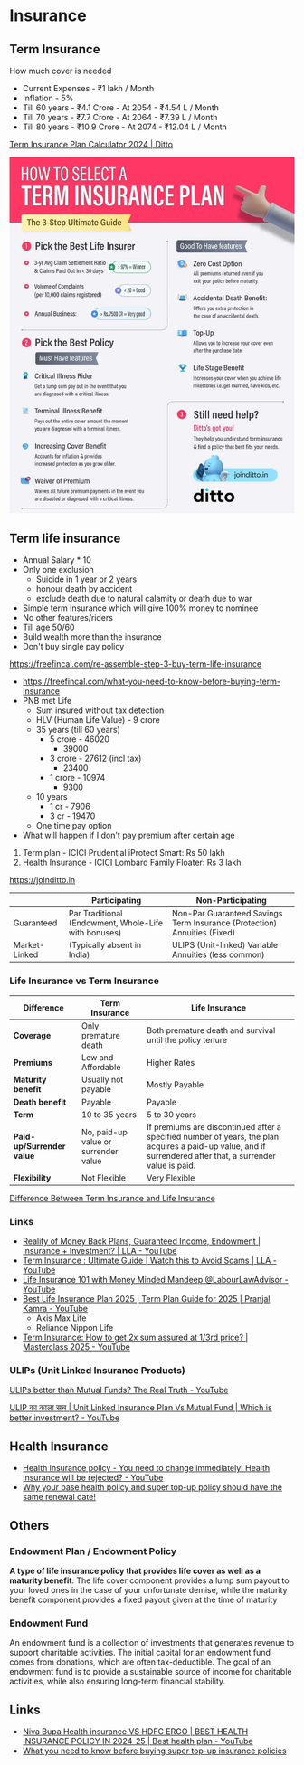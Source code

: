 # Insurance

## Term Insurance

How much cover is needed

- Current Expenses - ₹1 lakh / Month
- Inflation - 5%
- Till 60 years - ₹4.1 Crore - At 2054 - ₹4.54 L / Month
- Till 70 years - ₹7.7 Crore - At 2064 - ₹7.39 L / Month
- Till 80 years - ₹10.9 Crore - At 2074 - ₹12.04 L / Month

[Term Insurance Plan Calculator 2024 | Ditto](https://joinditto.in/term-insurance/cover-calculator/)

![How to select a term insurance plan](../media/Pasted%20image%2020240913155100.jpg)

## Term life insurance

- Annual Salary * 10
- Only one exclusion
    - Suicide in 1 year or 2 years
    - honour death by accident
    - exclude death due to natural calamity or death due to war
- Simple term insurance which will give 100% money to nominee
- No other features/riders
- Till age 50/60
- Build wealth more than the insurance
- Don't buy single pay policy

https://freefincal.com/re-assemble-step-3-buy-term-life-insurance

- https://freefincal.com/what-you-need-to-know-before-buying-term-insurance
- PNB met Life
    - Sum insured without tax detection
    - HLV (Human Life Value) - 9 crore
    - 35 years (till 60 years)
        - 5 crore - 46020
            - 39000
        - 3 crore - 27612 (incl tax)
            - 23400
        - 1 crore - 10974
            - 9300
    - 10 years
        - 1 cr - 7906
        - 3 cr - 19470
    - One time pay option
- What will happen if I don't pay premium after certain age

1. Term plan - ICICI Prudential iProtect Smart: Rs 50 lakh
2. Health Insurance - ICICI Lombard Family Floater: Rs 3 lakh

https://joinditto.in

|               | Participating                                        | Non-Participating                                                        |
| ------------- | ---------------------------------------------------- | ------------------------------------------------------------------------ |
| Guaranteed    | Par Traditional (Endowment, Whole-Life with bonuses) | Non-Par Guaranteed Savings Term Insurance (Protection) Annuities (Fixed) |
| Market-Linked | (Typically absent in India)                          | ULIPS (Unit-linked) Variable Annuities (less common)                     |

### Life Insurance vs Term Insurance

| Difference                  | Term Insurance                       | Life Insurance                                                                                                                                               |
| --------------------------- | ------------------------------------ | ------------------------------------------------------------------------------------------------------------------------------------------------------------ |
| **Coverage**                | Only premature death                 | Both premature death and survival until the policy tenure                                                                                                    |
| **Premiums**                | Low and Affordable                   | Higher Rates                                                                                                                                                 |
| **Maturity benefit**        | Usually not payable                  | Mostly Payable                                                                                                                                               |
| **Death benefit**           | Payable                              | Payable                                                                                                                                                      |
| **Term**                    | 10 to 35 years                       | 5 to 30 years                                                                                                                                                |
| **Paid-up/Surrender value** | No, paid-up value or surrender value | If premiums are discontinued after a specified number of years, the plan acquires a paid-up value, and if surrendered after that, a surrender value is paid. |
| **Flexibility**             | Not Flexible                         | Very Flexible                                                                                                                                                |

[Difference Between Term Insurance and Life Insurance](https://groww.in/blog/difference-between-term-insurance-and-life-insurance)

### Links

- [Reality of Money Back Plans, Guaranteed Income, Endowment | Insurance + Investment? | LLA - YouTube](https://www.youtube.com/watch?v=GqYfI1h4_Yg)
- [Term Insurance : Ultimate Guide | Watch this to Avoid Scams | LLA - YouTube](https://www.youtube.com/watch?v=FFWtUThoPqw)
- [Life Insurance 101 with Money Minded Mandeep ‪@LabourLawAdvisor‬ - YouTube](https://youtu.be/Oelck8k9AC8)
- [Best Life Insurance Plan 2025 \| Term Plan Guide for 2025 \| Pranjal Kamra - YouTube](https://youtu.be/Cm6VKuRfWVI)
	- Axis Max Life
	- Reliance Nippon Life
- [Term Insurance: How to get 2x sum assured at 1/3rd price? \| Masterclass 2025 - YouTube](https://youtu.be/liuKy5IVcHU)

### ULIPs (Unit Linked Insurance Products)

[ULIPs better than Mutual Funds? The Real Truth - YouTube](https://www.youtube.com/watch?v=TZWcSObJLeI)

[ULIP का काला सच | Unit Linked Insurance Plan Vs Mutual Fund | Which is better investment? - YouTube](https://www.youtube.com/watch?v=eNl6SMjTqMo)

## Health Insurance

- [Health insurance policy - You need to change immediately! Health insurance will be rejected? - YouTube](https://www.youtube.com/watch?v=A0NjCGEDrcI)
- [Why your base health policy and super top-up policy should have the same renewal date!](https://freefincal.com/why-your-base-health-policy-and-super-top-up-policy-should-have-the-same-renewal-date/)

## Others

### Endowment Plan / Endowment Policy

**A type of life insurance policy that provides life cover as well as a maturity benefit**. The life cover component provides a lump sum payout to your loved ones in the case of your unfortunate demise, while the maturity benefit component provides a fixed payout given at the time of maturity

### Endowment Fund

An endowment fund is a collection of investments that generates revenue to support charitable activities. The initial capital for an endowment fund comes from donations, which are often tax-deductible. The goal of an endowment fund is to provide a sustainable source of income for charitable activities, while also ensuring long-term financial stability.

## Links

- [Niva Bupa Health insurance VS HDFC ERGO | BEST HEALTH INSURANCE POLICY IN 2024-25 | Best health plan - YouTube](https://www.youtube.com/watch?v=15w1KKkjx8g)
- [What you need to know before buying super top-up insurance policies](https://freefincal.com/what-you-need-to-know-before-buying-super-top-up-insurance-policies/)

